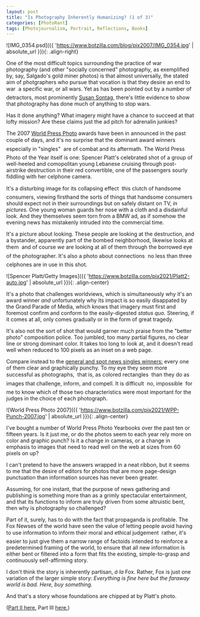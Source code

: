 ```yaml
---
layout: post
title: "Is Photography Inherently Humanizing? (1 of 3)"
categories: [PhotoRant]
tags: [Photojournalism, Portrait, Reflections, Books]
---
```



![IMG_0354.psd]({{ 'https://www.botzilla.com/blog/pix2007/IMG_0354.jpg' | absolute_url }}){: .align-right}

One of the most difficult topics surrounding the practice of war photography (and other "socially concerned" photography, as exemplified by, say, Salgado's gold miner photos) is that almost universally, the stated aim of photgraphers who pursue that vocation is that they desire an end to war &#151; a specific war, or all wars. Yet as has been pointed out by a number of detractors, most prominently <a href="https://en.wikipedia.org/wiki/The_Disasters_of_War">Susan Sontag,</a> there's little evidence to show that photography has done much of anything to stop wars.

Has it done anything? What imagery might have a chance to succeed at that lofty mission? Are these claims just the ad pitch for adrenalin junkies?

The 2007 <a href="http://www.worldpressphoto.com/">World Press Photo</a> awards have been in announced in the past couple of days, and it's no surprise that the dominant award winners &#151; especially in "singles" &#151; are of combat and its aftermath. The World Press Photo of the Year itself is one: Spencer Platt's celebrated shot of a group of well-heeled and comopolitan young Lebanese cruising through post-airstrike destruction in their red convertible, one of the passengers sourly fiddling with her celphone camera.


<!--more-->
It's a disturbing image for its collapsing effect &#151; this clutch of handsome consumers, viewing firsthand the sorts of things that handsome consumers should expect not in their surroundings but on safely distant on TV, <i>in pictures.</i> One young woman guards her nose with a cloth and a disdainful look. And they themselves seem torn from a BMW ad, as if somehow the evening news has mistakenly intruded into the commercial time.

It's a picture about looking. These people are looking at the destruction, and a bystander, apparently part of the bombed neighborhood, likewise looks at them &#151; and of course <i>we</i> are looking at all of them through the borrowed eye of the photographer. It's also a photo about connections &#151; no less than three celphones are in use in this shot.

![Spencer Platt/Getty Images]({{ 'https://www.botzilla.com/pix2021/Platt2-auto.jpg' | absolute_url }}){: .align-center}

It's a photo that challenges worldviews, which is simultaneously why it's an award winner <i>and</i> unfortunately why its impact is so easily disappated by the Grand Parade of Media, which knows that imagery must first and foremost confirm and conform to the easily-digested <i>status quo.</i> Steering, if it comes at all, only comes gradually or in the form of great tragedy.

It's also not the sort of shot that would garner much praise from the "better photo" composition police. Too jumbled, too many partial figures, no clear line or strong dominant color. It takes too long to look at, and it doesn't read well when reduced to 100 pixels as an inset on a web page.

Compare instead to the <a href="https://www.worldpressphoto.org/collection/photocontest/2007">general and spot news singles winners:</a> every one of them clear and graphically punchy. To my eye they seem more successful as photographs, &#151; that is, as colored rectangles &#151; than they do as images that challenge, inform, and compell. It is difficult &#151; no, impossible &#151; for me to know which of those two characteristics were most important for the judges in the choice of each photograph.

![World Press Photo 2007]({{ 'https://www.botzilla.com/pix2021/WPP-Punch-2007.jpg' | absolute_url }}){: .align-center}

I've bought a number of World Press Photo Yearbooks over the past ten or fifteen years. Is it just me, or do the photos seem to each year rely more on color and graphic punch? Is it a change in cameras, or a change in emphasis to images that need to read well on the web at sizes from 60 pixels on up?

I can't pretend to have the answers wrapped in a neat ribbon, but it seems to me that the desire of editors for photos that are more page-design punctuation than information sources has never been greater.

Assuming, for one instant, that the purpose of news gathering and publishing is something more than as a grimly spectacular entertainment, and that its functions to inform are truly driven from some altruistic bent, then why is photography so challenged?

Part of it, surely, has to do with the fact that propaganda is profitable. The Fox Newses of the world have seen the value of letting people avoid having to use information to inform their moral and ethical judgement &#151; rather, it's easier to just give them a narrow range of factoids intended to reinforce a predetermined framing of the world, to ensure that all new information is either bent or filtered into a form that fits the existing, simple-to-grasp and continuously self-affirming story.

I don't think the story is inherently partisan, <i>&aacute; la</i> Fox. Rather, Fox is just one variation of the larger simple story: <i>Everything is fine here but the faraway world is bad. Here, buy something.</i>

And that's a story whose foundations are chipped at by Platt's photo. 

(<a href="{{ site.baseurl }}{% post_url 2007-02-25-Is-Photography-Inherently-Humanizing-II %}">Part II here,</a> Part III <a href="https://www.botzilla.com/blog/archives/000599.html">here.</a>)

